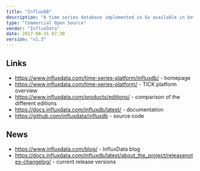 ```yaml
---
title: "InfluxDB"
description: "A time series database implemented in Go available in both open source and enterprise editions.  Each data point consists of a metric name (measurement), a UNIX nano timestamp, a set of tag key value pairs, and a set of value key value pairs, with the combination of measurement and tag keys refered to as a series.  Data is stored in a custom time series index (TSI) engine which supports very large numbers of series allowing for huge cardinalities of tag and value keys.  Queries are written in InfluxQL (a varient of SQL), which includes support for creating and managing databases and series, listing series metadata (including measurements, tag keys and values and field keys), managing queries, writing the results of queries back into InfluxDB into a new series, a range of analytical SQL functions including aggregations (e.g. sum, count, spread, stddev), selections (e.g. first, last, percentile, sample) and transformations (e.g. ceiling, derivative, moving_average), and support for registering continuous queries that are run automatically and periodically within a database to create aggregate tables.  Also supports retention policies for the automatic deletion of historic data, basic authentication and authorisation (at the database level), HTTPS connections, service plugins that allow data to be written to InfluxDB in alternative protocols (with out of the box support for UDP, Graphite, CollectD, Prometheus and OpenTSDB protocols), snapshot backups, statistics and diagnostic information, and an HTTP API and CLI for writing and querying data.  Available as an open source version (under an MIT licence but limited to a single node), and as two commercial products - InfluxEnterprise (with support for clustering, access control and incremental backups) and InfluxCloud (InfluxEnterprise as a cloud based service).  Originally created in 2013, and is part of the open source TICK suite along with Telegraf (ingestion of data), Chronograf (admin UI and visualisation) and Kapacitor (streaming analytics and actions)."
type: "Commercial Open Source"
vendor: "InfluxData"
date: 2017-08-31 07:30
version: "v1.3"
---
```

## Links

* <https://www.influxdata.com/time-series-platform/influxdb/> - homepage
* <https://www.influxdata.com/time-series-platform/> - TICK platform overview
* <https://www.influxdata.com/products/editions/> - comparison of the different editions
* <https://docs.influxdata.com/influxdb/latest/> - documentation
* <https://github.com/influxdata/influxdb> - source code

## News

* <https://www.influxdata.com/blog/> - InfluxData blog
* <https://docs.influxdata.com/influxdb/latest/about_the_project/releasenotes-changelog/> - current release versions